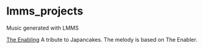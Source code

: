 # lmms_projects
Music generated with LMMS

[The Enabling](https://soundcloud.com/randbrown/the-enabling)
A tribute to Japancakes. The melody is based on The Enabler.
